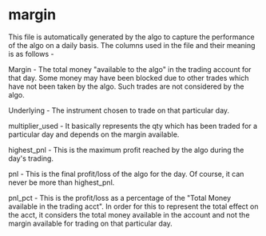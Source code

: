 # margin
This file is automatically generated by the algo to capture the performance of the algo on a daily basis.
The columns used in the file and their meaning is as follows - 

Margin - The total money "available to the algo" in the trading account for that day. Some money may have been blocked due to other trades which have not been taken by the algo. Such trades are not considered by the algo.

Underlying	- The instrument chosen to trade on that particular day.

multiplier_used	- It basically represents the qty which has been traded for a particular day and depends on the margin available.

highest_pnl	- This is the maximum profit reached by the algo during the day's trading.

pnl	-  This is the final profit/loss of the algo for the day. Of course, it can never be more than highest_pnl.

pnl_pct -  This is the profit/loss as a percentage of the "Total Money available in the trading acct". In order for this to represent the total effect on the acct, it considers the total money available in the account and not the margin available for trading on that particular day.
